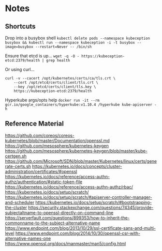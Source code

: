 # Notes



## Shortcuts

Drop into a busybox shell
`kubectl delete pods --namespace kubeception busybox && kubectl run --namespace kubeception -i -t busybox --image=busybox --restart=Never -- /bin/sh`

Ensure that etcd is up...
`wget -q -O - https://kubeception-etcd:2379/health | grep health`

Or using curl...

```shell
curl -v --cacert /opt/kubernetes/certs/ca/tls.crt \
    --cert /opt/etcd/certs/client/tls.crt \
    --key /opt/etcd/certs/client/tls.key \
    https://kubeception-etcd:2379/health
```

Hyperkube args/opts help
`docker run -it --rm  gcr.io/google_containers/hyperkube:v1.10.4 /hyperkube kube-apiserver -h`


## Reference Material




https://github.com/coreos/coreos-kubernetes/blob/master/Documentation/openssl.md
https://github.com/mesosphere/kubernetes-keygen
https://github.com/mesosphere/kubernetes-keygen/blob/master/kube-certgen.sh
https://github.com/Microsoft/SDN/blob/master/Kubernetes/linux/certs/generate-certs.sh
https://kubernetes.io/docs/concepts/cluster-administration/certificates/#openssl
https://kubernetes.io/docs/reference/access-authn-authz/authentication/#static-token-file
https://kubernetes.io/docs/reference/access-authn-authz/rbac/
https://kubernetes.io/docs/setup/scratch/
https://kubernetes.io/docs/setup/scratch/#apiserver-controller-manager-and-scheduler
https://kubernetes.io/docs/setup/scratch/#bootstrapping-the-cluster
https://security.stackexchange.com/questions/74345/provide-subjectaltname-to-openssl-directly-on-command-line
https://serverfault.com/questions/899353/how-to-inherit-the-commonname-to-the-subject-alternative-name
https://www.endpoint.com/blog/2013/10/29/ssl-certificate-sans-and-multi-level
https://www.endpoint.com/blog/2014/10/30/openssl-csr-with-alternative-names-one
https://www.openssl.org/docs/manmaster/man5/config.html
